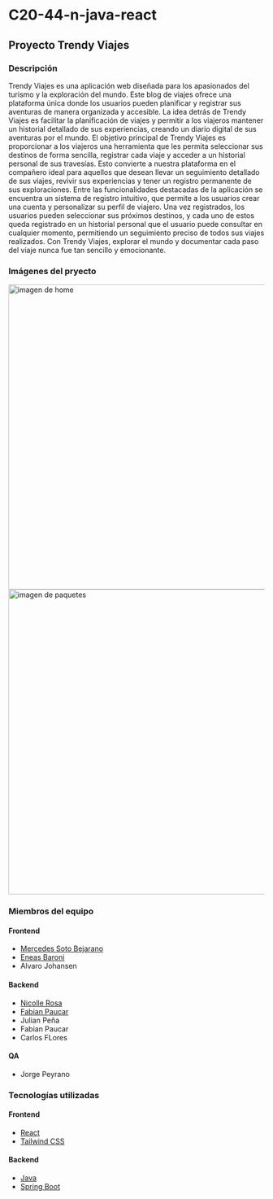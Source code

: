 # C20-44-n-java-react
## Proyecto Trendy Viajes

### Descripción

Trendy Viajes es una aplicación web diseñada para los apasionados del turismo y la exploración del mundo. Este blog de viajes ofrece una plataforma única donde los usuarios pueden planificar y registrar sus aventuras de manera organizada y accesible. La idea detrás de Trendy Viajes es facilitar la planificación de viajes y permitir a los viajeros mantener un historial detallado de sus experiencias, creando un diario digital de sus aventuras por el mundo.
El objetivo principal de Trendy Viajes es proporcionar a los viajeros una herramienta que les permita seleccionar sus destinos de forma sencilla, registrar cada viaje y acceder a un historial personal de sus travesías. Esto convierte a nuestra plataforma en el compañero ideal para aquellos que desean llevar un seguimiento detallado de sus viajes, revivir sus experiencias y tener un registro permanente de sus exploraciones.
Entre las funcionalidades destacadas de la aplicación se encuentra un sistema de registro intuitivo, que permite a los usuarios crear una cuenta y personalizar su perfil de viajero. Una vez registrados, los usuarios pueden seleccionar sus próximos destinos, y cada uno de estos queda registrado en un historial personal que el usuario puede consultar en cualquier momento, permitiendo un seguimiento preciso de todos sus viajes realizados.
Con Trendy Viajes, explorar el mundo y documentar cada paso del viaje nunca fue tan sencillo y emocionante.

### Imágenes del pryecto

<image src="./images/dkt00.png" alt="imagen de home" width="600" caption="Imagen de Home"/>
<image src="./images/dkt01.png" alt="imagen de paquetes" width="600" caption="Imagen de Paquetes"/>

### Miembros del equipo
#### Frontend
-   [Mercedes Soto Bejarano](https://github.com/MerSb)
-   [Eneas Baroni](https://github.com/eneasbaroni)
-   Alvaro Johansen
#### Backend
-   [Nicolle Rosa](https://github.com/Nicoleta0c)
-   [Fabian Paucar](https://github.com/fievel0)
-   Julian Peña
-   Fabian Paucar
-   Carlos FLores
#### QA
-   Jorge Peyrano

### Tecnologías utilizadas
#### Frontend
-   [React](https://reactjs.org/)
-   [Tailwind CSS](https://tailwindcss.com/)

#### Backend
-   [Java](https://www.oracle.com/es/java/technologies/downloads/)
-   [Spring Boot](https://spring.io/projects/spring-boot)

